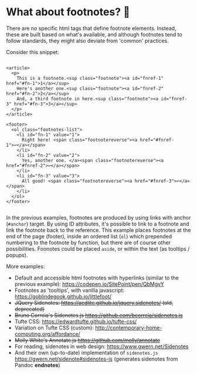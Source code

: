 # What about footnotes? 📖

There are no specific html tags that define footnote elements. Instead, these are built based on what's available, and although footnotes tend to follow standards, they might also deviate from 'common' practices.

Consider this snippet:

```

<article>
  <p>
    This is a footnote.<sup class="footnote"><a id="fnref-1" href="#fn-1">1</a></sup>
    Here's another one.<sup class="footnote"><a id="fnref-2" href="#fn-2">2</a></sup>
    And, a third footnote in here.<sup class="footnote"><a id="fnref-3" href="#fn-3">3</a></sup>
  </p>
</article>

<footer>
  <ol class="footnotes-list">
    <li id="fn-1" value="1">
      Right here! <span class="footnotereverse"><a href="#fnref-1">↩</a></span>
    </li>
    <li id="fn-2" value="2">
      Yes, another one. </a><span class="footnotereverse"><a href="#fnref-2">↩</a></span>
    </li>
    <li id="fn-3" value="3">
      All good! <span class="footnotereverse"><a href="#fnref-3">↩</a></span>
    </li>
  </ol>
</footer>


```

In the previous examples, footnotes are produced by using links with anchor (`#anchor`) target. By using ID attributes, it's possible to link to a footnote and link the footnote back to the reference. This example places footnotes at the end of the page (footer), inside an ordered list (`ol`) which prepended numbering to the footnote by function, but there are of course other possibilities. Foonotes could be placed `aside`, or within the text (as tooltips / popups).

More examples:

- Default and accessible html footnotes with hyperlinks (similar to the previous example): https://codepen.io/SitePoint/pen/QbMgvY
- Footnotes as 'tooltips', with vanilla javascript: https://goblindegook.github.io/littlefoot/
- ~~JQuery Sidenotes: https://acdlite.github.io/jquery.sidenotes/ (old, deprecated)~~
- ~~Bruno Correia's Sidenotes.js https://github.com/bcorreia/sidenotes.js~~
- Tufte CSS: https://edwardtufte.github.io/tufte-css/
- Variation on Tufte CSS (custom): http://contemporary-home-computing.org/affordance/
- ~~Molly White's Annotate.js https://github.com/molly/annotate~~
- For reading, sidenotes in web design: https://www.gwern.net/Sidenotes
- And their own (up-to-date) implementation of `sidenotes.js` https://gwern.net/sidenote#sidenotes-js (generates sidenotes from Pandoc **endnotes**)
